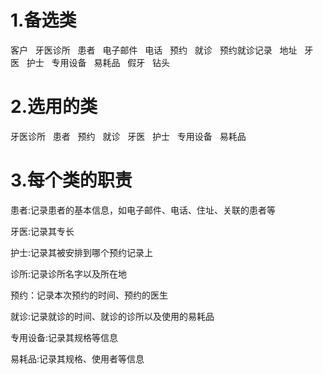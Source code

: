 <h1>1.备选类</h1>
<p>客户&nbsp;&nbsp;&nbsp;牙医诊所&nbsp;&nbsp;&nbsp;患者&nbsp;&nbsp;&nbsp;电子邮件&nbsp;&nbsp;&nbsp;电话&nbsp;&nbsp;&nbsp;预约&nbsp;&nbsp;&nbsp;就诊&nbsp;&nbsp;&nbsp;预约就诊记录&nbsp;&nbsp;&nbsp;地址&nbsp;&nbsp;&nbsp;牙医&nbsp;&nbsp;&nbsp;护士&nbsp;&nbsp;&nbsp;专用设备&nbsp;&nbsp;&nbsp;易耗品&nbsp;&nbsp;&nbsp;假牙&nbsp;&nbsp;&nbsp;钻头</p>

<h1>2.选用的类</h1>
<p>牙医诊所&nbsp;&nbsp;&nbsp;患者&nbsp;&nbsp;&nbsp;预约&nbsp;&nbsp;&nbsp;就诊&nbsp;&nbsp;&nbsp;牙医&nbsp;&nbsp;&nbsp;护士&nbsp;&nbsp;&nbsp;专用设备&nbsp;&nbsp;&nbsp;易耗品&nbsp;&nbsp;&nbsp;</p>

<h1>3.每个类的职责</h1>
<p>患者:记录患者的基本信息，如电子邮件、电话、住址、关联的患者等</p>
<p>牙医:记录其专长</p>
<p>护士:记录其被安排到哪个预约记录上</p>
<p>诊所:记录诊所名字以及所在地</p>
<p>预约：记录本次预约的时间、预约的医生</p>
<p>就诊:记录就诊的时间、就诊的诊所以及使用的易耗品</p>
<p>专用设备:记录其规格等信息</p>
<p>易耗品:记录其规格、使用者等信息</p>



